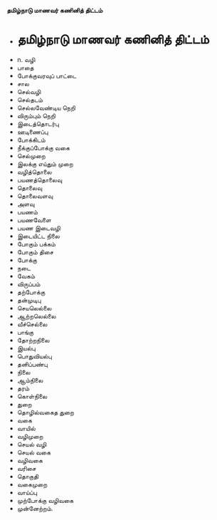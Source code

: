 **தமிழ்நாடு மாணவர் கணினித் திட்டம்**
- # தமிழ்நாடு மாணவர் கணினித் திட்டம்
- n. வழி
- பாதை
- போக்குவரவுப்  பாட்டை
- சால
- செல்வழி
- செல்தடம்
-   செல்லவேண்டிய நெறி
-   விரும்பும் நெறி
- இடைத்தொடர்பு
- ஊடிணைப்பு
- போக்கிடம்
- நீக்குப்போக்கு வகை
- செல்முறை
- இலக்கு எய்தும் முறை
-  வழித்தொலை
- பயணத்தொலைவு
- தொலைவு
-  தொலைவளவு
- அளவு
- பயணம்
- பயணவேளை
- பயண இடைவழி
- இடையிட்ட நிலை
-  போகும் பக்கம்
- போகும் திசை
- போக்கு
- நடை
- வேகம்
- விருப்பம்
- தற்போக்கு
- தன்முடிபு
- செயலெல்லை
- ஆற்றலெல்லை
- வீச்செல்லை
- பாங்கு
- தோற்றநிலை
- இயல்பு
- பொதுவியல்பு
- தனிப்பண்பு
- நிலை
-  ஆம்நிலை
- தரம்
- கொள்நிலை
- துறை
- தொழில்வகைத துறை
- வகை
-  வாயில்
- வழிமுறை
- செயல் வழி
- செயல்  வகை
- வழிவகை
- வரிசை
- தொகுதி
- வகைமுறை
- வாய்ப்பு
- முற்போக்கு  வழிவகை
- முன்னேற்றம்.

